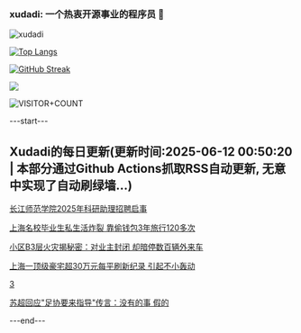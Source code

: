 ### xudadi: 一个热衷开源事业的程序员 👋

![xudadi](https://github-readme-stats-git-masterorgs-github-readme-stats-team.vercel.app/api?username=xudadi)

[![Top Langs](https://github-readme-stats.vercel.app/api/top-langs/?username=xudadi)](https://github.com/anuraghazra/github-readme-stats)

[![GitHub Streak](https://streak-stats.demolab.com?user=xudadi&locale=zh_Hans)](https://git.io/streak-stats)

![](https://raw.githubusercontent.com/xudadi/xudadi/main/assets/github-contribution-grid-snake.svg)

![VISITOR+COUNT](https://komarev.com/ghpvc/?username=xudadi&label=VISITOR+COUNT)


---start---

## Xudadi的每日更新(更新时间:2025-06-12 00:50:20 | 本部分通过Github Actions抓取RSS自动更新, 无意中实现了自动刷绿墙...)

[长江师范学院2025年科研助理招聘启事](https://www.gongkaoleida.com/article/2446297)

[上海名校毕业生私生活炸裂 靠偷钱包3年旅行120多次](https://m.163.com/news/article/K1ORE9IE053469LG.html)

[小区B3层火灾揭秘密：对业主封闭 却暗停数百辆外来车](https://m.163.com/news/article/K1OQ436O0534P59R.html)

[上海一顶级豪宅超30万元每平刷新纪录 引起不小轰动](https://m.163.com/news/article/K1NG9C7L0512B07B.html)

[3](https://m.163.com/touch/news/sub/domestic)

[苏超回应"足协要来指导"传言：没有的事 假的](https://m.163.com/news/article/K1PFHHRS0550A0OW.html)

---end---
